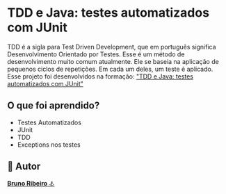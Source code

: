 ﻿# TDD e Java: testes automatizados com JUnit
TDD é a sigla para Test Driven Development, que em português significa Desenvolvimento Orientado por Testes. Esse é um método de desenvolvimento muito comum atualmente. Ele se baseia na aplicação de pequenos ciclos de repetições. Em cada um deles, um teste é aplicado.
Esse projeto foi desenvolvidos na formação: <a href="https://cursos.alura.com.br/course/tdd-java-testes-automatizados-junit">"TDD e Java: testes automatizados com JUnit"</a>

## O que foi aprendido?
- Testes Automatizados
- JUnit
- TDD
- Exceptions nos testes

<h2>🧐 Autor</h2>
<a href="https://github.com/brdoliveira" title="Github"><b>Bruno Ribeiro</b> ⚓</a>
